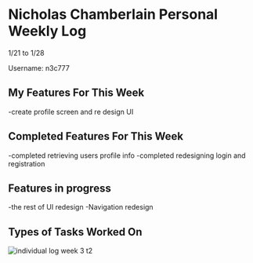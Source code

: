 # Nicholas Chamberlain Personal Weekly Log

1/21 to 1/28

Username: n3c777

## My Features For This Week

-create profile screen and re design UI

## Completed Features For This Week

-completed retrieving users profile info
-completed redesigning login and registration

## Features in progress

-the rest of UI redesign
-Navigation redesign

## Types of Tasks Worked On

![individual log week 3 t2](https://i.postimg.cc/RCs8Qz30/jan-28.png)
